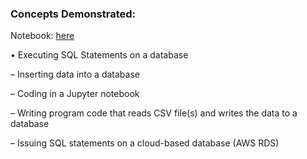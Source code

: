 ### Concepts Demonstrated:
 
 
 Notebook: [here](SQLTriggers.ipynb)

  

• Executing SQL Statements on a database


– Inserting data into a database


– Coding in a Jupyter notebook


– Writing program code that reads CSV file(s) and writes the data to a database


– Issuing SQL statements on a cloud-based database (AWS RDS)
